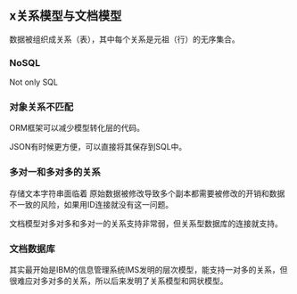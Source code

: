 ## x关系模型与文档模型



数据被组织成关系（表），其中每个关系是元祖（行）的无序集合。

### NoSQL

Not only SQL

### 对象关系不匹配

ORM框架可以减少模型转化层的代码。



JSON有时候更方便，可以直接将其保存到SQL中。

### 多对一和多对多的关系

存储文本字符串面临着 原始数据被修改导致多个副本都需要被修改的开销和数据不一致的风险，如果用ID连接就没有这一问题。



文档模型对多对多和多对一的关系支持非常弱，但关系型数据库的连接就支持。

### 文档数据库

其实最开始是IBM的信息管理系统IMS发明的层次模型，能支持一对多的关系，但很难应对多对多的关系，所以后来发明了关系模型和网状模型。

